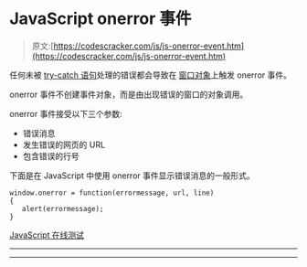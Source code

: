 # JavaScript onerror 事件

> 原文:[https://codescracker.com/js/js-onerror-event.htm](https://codescracker.com/js/js-onerror-event.htm)

任何未被 [try-catch 语句](/js/js-errors.htm)处理的错误都会导致在 [窗口对象](/js/js-window-object.htm)上触发 onerror 事件。

onerror 事件不创建事件对象，而是由出现错误的窗口的对象调用。

onerror 事件接受以下三个参数:

*   错误消息
*   发生错误的网页的 URL
*   包含错误的行号

下面是在 JavaScript 中使用 onerror 事件显示错误消息的一般形式。

```
window.onerror = function(errormessage, url, line)
{
   alert(errormessage);
}
```

[JavaScript 在线测试](/exam/showtest.php?subid=6)

* * *

* * *